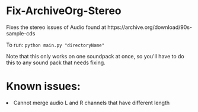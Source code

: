 # Fix-ArchiveOrg-Stereo
<p>Fixes the stereo issues of Audio found at https://archive.org/download/90s-sample-cds</p>
<p>To run: <code>python main.py "directoryName"</code></p>
<p>Note that this only works on one soundpack at once, so you'll have to do this to any sound pack that needs fixing.</p>

# Known issues:
<li>Cannot merge audio L and R channels that have different length</li>
